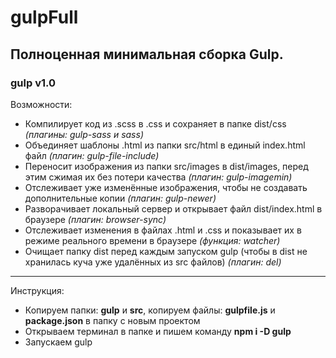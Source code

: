 # gulpFull
## Полноценная минимальная сборка Gulp.
### gulp v1.0

Возможности:
- Компилирует код из .scss в .css и сохраняет в папке dist/css *(плагины: gulp-sass и sass)*
- Объединяет шаблоны .html из папки src/html в единый index.html файл *(плагин: gulp-file-include)*
- Переносит изображения из папки src/images в dist/images, перед этим сжимая их без потери качества *(плагин: gulp-imagemin)*
- Отслеживает уже изменённые изображения, чтобы не создавать дополнительные копии *(плагин: gulp-newer)*
- Разворачивает локальный сервер и открывает файл dist/index.html в браузере *(плагин: browser-sync)*
- Отслеживает изменения в файлах .html и .css и показывает их в режиме реального времени в браузере *(функция: watcher)*
- Очищает папку dist перед каждым запуском gulp (чтобы в dist не хранилась куча уже удалённых из src файлов) *(плагин: del)*
____
Инструкция:
- Копируем папки: **gulp** и **src**, копируем файлы: **gulpfile.js** и **package.json** в папку с новым проектом
- Открываем терминал в папке и пишем команду **npm i -D gulp**
- Запускаем gulp
